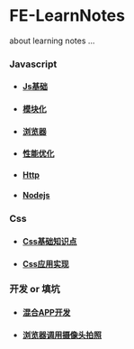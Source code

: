 # FE-LearnNotes

  about learning notes ...

### Javascript

- #### [Js基础](Javascript/basics.md)
- #### [模块化](Javascript/module.md)
- #### [浏览器](Javascript/browser.md)
- #### [性能优化](Javascript/performance.md)
- #### [Http](Javascript/http.md)
- #### [Nodejs](Node/basics.md)


### Css

- #### [Css基础知识点](Css/basics.md)
- #### [Css应用实现](Css/realization.md)

### 开发 or 填坑

- #### [混合APP开发](Development/hybrid.md)
- #### [浏览器调用摄像头拍照](Development/camera-shot.md)
